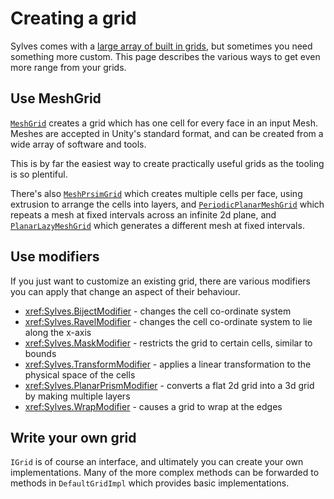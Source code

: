 # Creating a grid

Sylves comes with a [large array of built in grids](grids/index.md), but sometimes you need something more custom. This page describes the various ways to get even more range from your grids.

## Use MeshGrid

[`MeshGrid`](xref:Sylves.MeshGrid) creates a grid which has one cell for every face in an input Mesh. Meshes are accepted in Unity's standard format, and can be created from a wide array of software and tools.

This is by far the easiest way to create practically useful grids as the tooling is so plentiful.

There's also [`MeshPrsimGrid`](xref:Sylves.MeshPrismGrid) which creates multiple cells per face, using extrusion to arrange the cells into layers, and [`PeriodicPlanarMeshGrid`](xref:Sylves.PeriodicPlanarMeshGrid) which repeats a mesh at fixed intervals across an infinite 2d plane, and [`PlanarLazyMeshGrid`](xref:Sylves.PlanarLazyMeshGrid) which generates a different mesh at fixed intervals.

## Use modifiers

If you just want to customize an existing grid, there are various modifiers you can apply that change an aspect of their behaviour.

* <xref:Sylves.BijectModifier> - changes the cell co-ordinate system
* <xref:Sylves.RavelModifier> - changes the cell co-ordinate system to lie along the x-axis
* <xref:Sylves.MaskModifier> - restricts the grid to certain cells, similar to bounds
* <xref:Sylves.TransformModifier> - applies a linear transformation to the physical space of the cells
* <xref:Sylves.PlanarPrismModifier> - converts a flat 2d grid into a 3d grid by making multiple layers
* <xref:Sylves.WrapModifier> - causes a grid to wrap at the edges

## Write your own grid

`IGrid` is of course an interface, and ultimately you can create your own implementations. Many of the more complex methods can be forwarded to methods in `DefaultGridImpl` which provides basic implementations.